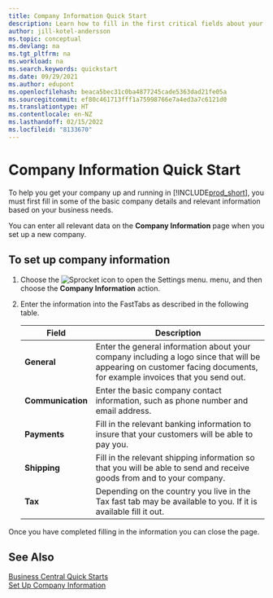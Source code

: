 ```yaml
---
title: Company Information Quick Start
description: Learn how to fill in the first critical fields about your company in Business Central by reading this Quick Start article.
author: jill-kotel-andersson
ms.topic: conceptual
ms.devlang: na
ms.tgt_pltfrm: na
ms.workload: na
ms.search.keywords: quickstart
ms.date: 09/29/2021
ms.author: edupont
ms.openlocfilehash: beaca5bec31c0ba4877245cade5363dad21fe05a
ms.sourcegitcommit: ef80c461713fff1a75998766e7a4ed3a7c6121d0
ms.translationtype: HT
ms.contentlocale: en-NZ
ms.lasthandoff: 02/15/2022
ms.locfileid: "8133670"
---
```

# <a name="company-information-quick-start"></a>Company Information Quick Start

To help you get your company up and running in [!INCLUDE[prod_short](includes/prod_short.md)], you must first fill in some of the basic company details and relevant information based on your business needs.  

You can enter all relevant data on the **Company Information** page when you set up a new company.

## <a name="to-set-up-company-information"></a>To set up company information  

1. Choose the ![Sprocket icon to open the Settings menu.](media/ui-experience/settings_icon_small.png) menu, and then choose the **Company Information** action.
2. Enter the information into the FastTabs as described in the following table.

    |Field|Description|  
    |-------------|---------------------------------------|  
    |**General**|Enter the general information about your company including a logo since that will be appearing on customer facing documents, for example invoices that you send out. |  
    |**Communication**|Enter the basic company contact information, such as phone number and email address.|  
    |**Payments**| Fill in the relevant banking information to insure that your customers will be able to pay you.|  
    |**Shipping**|Fill in the relevant shipping information so that you will be able to send and receive goods from and to your company.|  
    |**Tax**|Depending on the country you live in the Tax fast tab may be available to you. If it is available fill it out.|  

Once you have completed filling in the information you can close the page.  

## <a name="see-also"></a>See Also  

[Business Central Quick Starts](quick-start-business-central.md)  
[Set Up Company Information](LocalFunctionality/Italy/how-to-set-up-company-information.md)  
